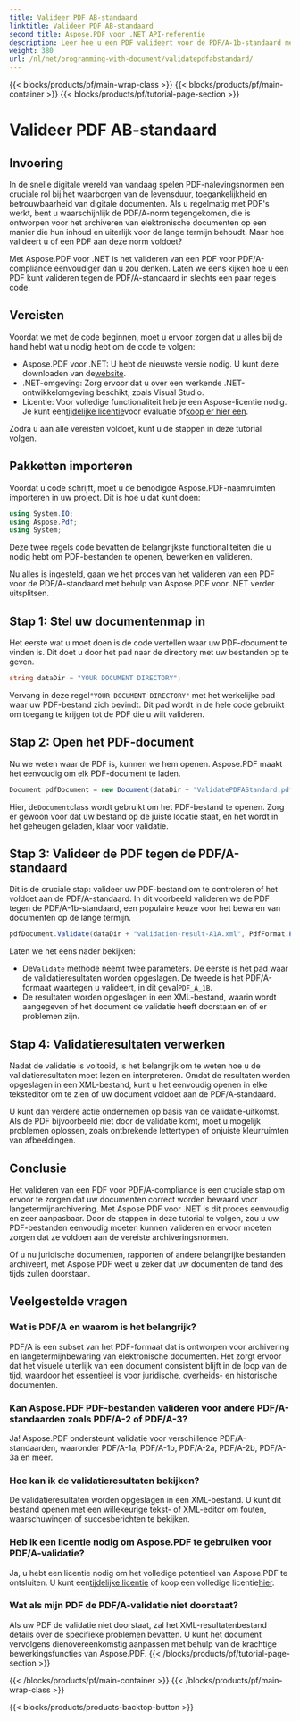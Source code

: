 ```yaml
---
title: Valideer PDF AB-standaard
linktitle: Valideer PDF AB-standaard
second_title: Aspose.PDF voor .NET API-referentie
description: Leer hoe u een PDF valideert voor de PDF/A-1b-standaard met Aspose.PDF voor .NET in deze stapsgewijze tutorial. Zorg voor naleving voor archivering op lange termijn.
weight: 380
url: /nl/net/programming-with-document/validatepdfabstandard/
---
```


{{< blocks/products/pf/main-wrap-class >}}
{{< blocks/products/pf/main-container >}}
{{< blocks/products/pf/tutorial-page-section >}}

# Valideer PDF AB-standaard

## Invoering

In de snelle digitale wereld van vandaag spelen PDF-nalevingsnormen een cruciale rol bij het waarborgen van de levensduur, toegankelijkheid en betrouwbaarheid van digitale documenten. Als u regelmatig met PDF's werkt, bent u waarschijnlijk de PDF/A-norm tegengekomen, die is ontworpen voor het archiveren van elektronische documenten op een manier die hun inhoud en uiterlijk voor de lange termijn behoudt. Maar hoe valideert u of een PDF aan deze norm voldoet?

Met Aspose.PDF voor .NET is het valideren van een PDF voor PDF/A-compliance eenvoudiger dan u zou denken. Laten we eens kijken hoe u een PDF kunt valideren tegen de PDF/A-standaard in slechts een paar regels code. 


## Vereisten

Voordat we met de code beginnen, moet u ervoor zorgen dat u alles bij de hand hebt wat u nodig hebt om de code te volgen:

-  Aspose.PDF voor .NET: U hebt de nieuwste versie nodig. U kunt deze downloaden van de[website](https://releases.aspose.com/pdf/net/).
- .NET-omgeving: Zorg ervoor dat u over een werkende .NET-ontwikkelomgeving beschikt, zoals Visual Studio.
-  Licentie: Voor volledige functionaliteit heb je een Aspose-licentie nodig. Je kunt een[tijdelijke licentie](https://purchase.aspose.com/temporary-license/)voor evaluatie of[koop er hier een](https://purchase.aspose.com/buy).

Zodra u aan alle vereisten voldoet, kunt u de stappen in deze tutorial volgen.

## Pakketten importeren

Voordat u code schrijft, moet u de benodigde Aspose.PDF-naamruimten importeren in uw project. Dit is hoe u dat kunt doen:

```csharp
using System.IO;
using Aspose.Pdf;
using System;
```

Deze twee regels code bevatten de belangrijkste functionaliteiten die u nodig hebt om PDF-bestanden te openen, bewerken en valideren.

Nu alles is ingesteld, gaan we het proces van het valideren van een PDF voor de PDF/A-standaard met behulp van Aspose.PDF voor .NET verder uitsplitsen.

## Stap 1: Stel uw documentenmap in

Het eerste wat u moet doen is de code vertellen waar uw PDF-document te vinden is. Dit doet u door het pad naar de directory met uw bestanden op te geven.

```csharp
string dataDir = "YOUR DOCUMENT DIRECTORY";
```

 Vervang in deze regel`"YOUR DOCUMENT DIRECTORY"` met het werkelijke pad waar uw PDF-bestand zich bevindt. Dit pad wordt in de hele code gebruikt om toegang te krijgen tot de PDF die u wilt valideren.

## Stap 2: Open het PDF-document

Nu we weten waar de PDF is, kunnen we hem openen. Aspose.PDF maakt het eenvoudig om elk PDF-document te laden.

```csharp
Document pdfDocument = new Document(dataDir + "ValidatePDFAStandard.pdf");
```

 Hier, de`Document`class wordt gebruikt om het PDF-bestand te openen. Zorg er gewoon voor dat uw bestand op de juiste locatie staat, en het wordt in het geheugen geladen, klaar voor validatie.

## Stap 3: Valideer de PDF tegen de PDF/A-standaard

Dit is de cruciale stap: valideer uw PDF-bestand om te controleren of het voldoet aan de PDF/A-standaard. In dit voorbeeld valideren we de PDF tegen de PDF/A-1b-standaard, een populaire keuze voor het bewaren van documenten op de lange termijn.

```csharp
pdfDocument.Validate(dataDir + "validation-result-A1A.xml", PdfFormat.PDF_A_1B);
```

Laten we het eens nader bekijken:
-  De`Validate` methode neemt twee parameters. De eerste is het pad waar de validatieresultaten worden opgeslagen. De tweede is het PDF/A-formaat waartegen u valideert, in dit geval`PDF_A_1B`.
- De resultaten worden opgeslagen in een XML-bestand, waarin wordt aangegeven of het document de validatie heeft doorstaan en of er problemen zijn.

## Stap 4: Validatieresultaten verwerken

Nadat de validatie is voltooid, is het belangrijk om te weten hoe u de validatieresultaten moet lezen en interpreteren. Omdat de resultaten worden opgeslagen in een XML-bestand, kunt u het eenvoudig openen in elke teksteditor om te zien of uw document voldoet aan de PDF/A-standaard.

U kunt dan verdere actie ondernemen op basis van de validatie-uitkomst. Als de PDF bijvoorbeeld niet door de validatie komt, moet u mogelijk problemen oplossen, zoals ontbrekende lettertypen of onjuiste kleurruimten van afbeeldingen.

## Conclusie

Het valideren van een PDF voor PDF/A-compliance is een cruciale stap om ervoor te zorgen dat uw documenten correct worden bewaard voor langetermijnarchivering. Met Aspose.PDF voor .NET is dit proces eenvoudig en zeer aanpasbaar. Door de stappen in deze tutorial te volgen, zou u uw PDF-bestanden eenvoudig moeten kunnen valideren en ervoor moeten zorgen dat ze voldoen aan de vereiste archiveringsnormen.

Of u nu juridische documenten, rapporten of andere belangrijke bestanden archiveert, met Aspose.PDF weet u zeker dat uw documenten de tand des tijds zullen doorstaan.

## Veelgestelde vragen

### Wat is PDF/A en waarom is het belangrijk?
PDF/A is een subset van het PDF-formaat dat is ontworpen voor archivering en langetermijnbewaring van elektronische documenten. Het zorgt ervoor dat het visuele uiterlijk van een document consistent blijft in de loop van de tijd, waardoor het essentieel is voor juridische, overheids- en historische documenten.

### Kan Aspose.PDF PDF-bestanden valideren voor andere PDF/A-standaarden zoals PDF/A-2 of PDF/A-3?
Ja! Aspose.PDF ondersteunt validatie voor verschillende PDF/A-standaarden, waaronder PDF/A-1a, PDF/A-1b, PDF/A-2a, PDF/A-2b, PDF/A-3a en meer.

### Hoe kan ik de validatieresultaten bekijken?
De validatieresultaten worden opgeslagen in een XML-bestand. U kunt dit bestand openen met een willekeurige tekst- of XML-editor om fouten, waarschuwingen of succesberichten te bekijken.

### Heb ik een licentie nodig om Aspose.PDF te gebruiken voor PDF/A-validatie?
 Ja, u hebt een licentie nodig om het volledige potentieel van Aspose.PDF te ontsluiten. U kunt een[tijdelijke licentie](https://purchase.aspose.com/temporary-license/) of koop een volledige licentie[hier](https://purchase.aspose.com/buy).

### Wat als mijn PDF de PDF/A-validatie niet doorstaat?
Als uw PDF de validatie niet doorstaat, zal het XML-resultatenbestand details over de specifieke problemen bevatten. U kunt het document vervolgens dienovereenkomstig aanpassen met behulp van de krachtige bewerkingsfuncties van Aspose.PDF.
{{< /blocks/products/pf/tutorial-page-section >}}

{{< /blocks/products/pf/main-container >}}
{{< /blocks/products/pf/main-wrap-class >}}

{{< blocks/products/products-backtop-button >}}
